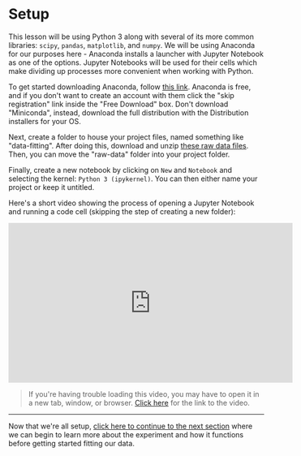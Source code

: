 # Setup
This lesson will be using Python 3 along with several of its more common libraries: `scipy`, `pandas`, `matplotlib`, and `numpy`. We will be using Anaconda for our purposes here - Anaconda installs a launcher with Jupyter Notebook as one of the options. Jupyter Notebooks will be used for their cells which make dividing up processes more convenient when working with Python.

To get started downloading Anaconda, follow [this link](https://www.anaconda.com/download). Anaconda is free, and if you don't want to create an account with them click the "skip registration" link inside the "Free Download" box. Don't download "Miniconda", instead, download the full distribution with the Distribution installers for your OS. 

Next, create a folder to house your project files, named something like "data-fitting". After doing this, download and unzip [these raw data files](raw-data/raw-data.zip). Then, you can move the "raw-data" folder into your project folder. 

Finally, create a new notebook by clicking on `New` and `Notebook` and selecting the kernel: `Python 3 (ipykernel)`. You can then either name your project or keep it untitled.

Here's a short video showing the process of opening a Jupyter Notebook and running a code cell (skipping the step of creating a new folder):

<iframe width="560" height="315" src="https://www.youtube.com/watch?v=AMf50_G_Y-A" title="YouTube video player" frameborder="0" allow="accelerometer; autoplay; clipboard-write; encrypted-media; gyroscope; picture-in-picture; web-share" referrerpolicy="strict-origin-when-cross-origin" allowfullscreen></iframe>

>If you're having trouble loading this video, you may have to open it in a new tab, window, or browser. [Click here](https://www.youtube.com/watch?v=AMf50_G_Y-A) for the link to the video.

---

Now that we're all setup, [click here to continue to the next section](02_experiment_details.md) where we can begin to learn more about the experiment and how it functions before getting started fitting our data.